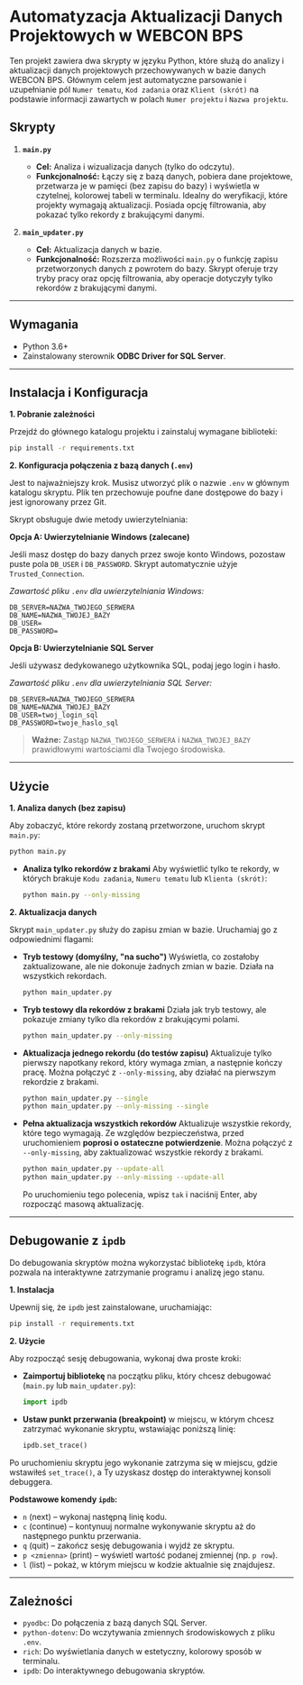 # Automatyzacja Aktualizacji Danych Projektowych w WEBCON BPS

Ten projekt zawiera dwa skrypty w języku Python, które służą do analizy i aktualizacji danych projektowych przechowywanych w bazie danych WEBCON BPS. Głównym celem jest automatyczne parsowanie i uzupełnianie pól `Numer tematu`, `Kod zadania` oraz `Klient (skrót)` na podstawie informacji zawartych w polach `Numer projektu` i `Nazwa projektu`.

## Skrypty

1.  **`main.py`**
    *   **Cel:** Analiza i wizualizacja danych (tylko do odczytu).
    *   **Funkcjonalność:** Łączy się z bazą danych, pobiera dane projektowe, przetwarza je w pamięci (bez zapisu do bazy) i wyświetla w czytelnej, kolorowej tabeli w terminalu. Idealny do weryfikacji, które projekty wymagają aktualizacji. Posiada opcję filtrowania, aby pokazać tylko rekordy z brakującymi danymi.

2.  **`main_updater.py`**
    *   **Cel:** Aktualizacja danych w bazie.
    *   **Funkcjonalność:** Rozszerza możliwości `main.py` o funkcję zapisu przetworzonych danych z powrotem do bazy. Skrypt oferuje trzy tryby pracy oraz opcję filtrowania, aby operacje dotyczyły tylko rekordów z brakującymi danymi.

---

## Wymagania

*   Python 3.6+
*   Zainstalowany sterownik **ODBC Driver for SQL Server**.

---

## Instalacja i Konfiguracja

**1. Pobranie zależności**

Przejdź do głównego katalogu projektu i zainstaluj wymagane biblioteki:
```bash
pip install -r requirements.txt
```

**2. Konfiguracja połączenia z bazą danych (`.env`)**

Jest to najważniejszy krok. Musisz utworzyć plik o nazwie `.env` w głównym katalogu skryptu. Plik ten przechowuje poufne dane dostępowe do bazy i jest ignorowany przez Git.

Skrypt obsługuje dwie metody uwierzytelniania:

**Opcja A: Uwierzytelnianie Windows (zalecane)**

Jeśli masz dostęp do bazy danych przez swoje konto Windows, pozostaw puste pola `DB_USER` i `DB_PASSWORD`. Skrypt automatycznie użyje `Trusted_Connection`.

*Zawartość pliku `.env` dla uwierzytelniania Windows:*
```dotenv
DB_SERVER=NAZWA_TWOJEGO_SERWERA
DB_NAME=NAZWA_TWOJEJ_BAZY
DB_USER=
DB_PASSWORD=
```

**Opcja B: Uwierzytelnianie SQL Server**

Jeśli używasz dedykowanego użytkownika SQL, podaj jego login i hasło.

*Zawartość pliku `.env` dla uwierzytelniania SQL Server:*
```dotenv
DB_SERVER=NAZWA_TWOJEGO_SERWERA
DB_NAME=NAZWA_TWOJEJ_BAZY
DB_USER=twoj_login_sql
DB_PASSWORD=twoje_haslo_sql
```

> **Ważne:** Zastąp `NAZWA_TWOJEGO_SERWERA` i `NAZWA_TWOJEJ_BAZY` prawidłowymi wartościami dla Twojego środowiska.

---

## Użycie

**1. Analiza danych (bez zapisu)**

Aby zobaczyć, które rekordy zostaną przetworzone, uruchom skrypt `main.py`:
```bash
python main.py
```

*   **Analiza tylko rekordów z brakami**
    Aby wyświetlić tylko te rekordy, w których brakuje `Kodu zadania`, `Numeru tematu` lub `Klienta (skrót)`:
    ```bash
    python main.py --only-missing
    ```

**2. Aktualizacja danych**

Skrypt `main_updater.py` służy do zapisu zmian w bazie. Uruchamiaj go z odpowiednimi flagami:

*   **Tryb testowy (domyślny, "na sucho")**
    Wyświetla, co zostałoby zaktualizowane, ale nie dokonuje żadnych zmian w bazie. Działa na wszystkich rekordach.
    ```bash
    python main_updater.py
    ```

*   **Tryb testowy dla rekordów z brakami**
    Działa jak tryb testowy, ale pokazuje zmiany tylko dla rekordów z brakującymi polami.
    ```bash
    python main_updater.py --only-missing
    ```

*   **Aktualizacja jednego rekordu (do testów zapisu)**
    Aktualizuje tylko pierwszy napotkany rekord, który wymaga zmian, a następnie kończy pracę. Można połączyć z `--only-missing`, aby działać na pierwszym rekordzie z brakami.
    ```bash
    python main_updater.py --single
    python main_updater.py --only-missing --single
    ```

*   **Pełna aktualizacja wszystkich rekordów**
    Aktualizuje wszystkie rekordy, które tego wymagają. Ze względów bezpieczeństwa, przed uruchomieniem **poprosi o ostateczne potwierdzenie**. Można połączyć z `--only-missing`, aby zaktualizować wszystkie rekordy z brakami.
    ```bash
    python main_updater.py --update-all
    python main_updater.py --only-missing --update-all
    ```
    Po uruchomieniu tego polecenia, wpisz `tak` i naciśnij Enter, aby rozpocząć masową aktualizację.

---

## Debugowanie z `ipdb`

Do debugowania skryptów można wykorzystać bibliotekę `ipdb`, która pozwala na interaktywne zatrzymanie programu i analizę jego stanu.

**1. Instalacja**

Upewnij się, że `ipdb` jest zainstalowane, uruchamiając:
```bash
pip install -r requirements.txt
```

**2. Użycie**

Aby rozpocząć sesję debugowania, wykonaj dwa proste kroki:

*   **Zaimportuj bibliotekę** na początku pliku, który chcesz debugować (`main.py` lub `main_updater.py`):
    ```python
    import ipdb
    ```

*   **Ustaw punkt przerwania (breakpoint)** w miejscu, w którym chcesz zatrzymać wykonanie skryptu, wstawiając poniższą linię:
    ```python
    ipdb.set_trace()
    ```

Po uruchomieniu skryptu jego wykonanie zatrzyma się w miejscu, gdzie wstawiłeś `set_trace()`, a Ty uzyskasz dostęp do interaktywnej konsoli debuggera.

**Podstawowe komendy `ipdb`:**

*   `n` (next) – wykonaj następną linię kodu.
*   `c` (continue) – kontynuuj normalne wykonywanie skryptu aż do następnego punktu przerwania.
*   `q` (quit) – zakończ sesję debugowania i wyjdź ze skryptu.
*   `p <zmienna>` (print) – wyświetl wartość podanej zmiennej (np. `p row`).
*   `l` (list) – pokaż, w którym miejscu w kodzie aktualnie się znajdujesz.

---

## Zależności

*   `pyodbc`: Do połączenia z bazą danych SQL Server.
*   `python-dotenv`: Do wczytywania zmiennych środowiskowych z pliku `.env`.
*   `rich`: Do wyświetlania danych w estetyczny, kolorowy sposób w terminalu.
*   `ipdb`: Do interaktywnego debugowania skryptów.